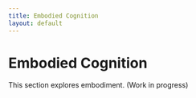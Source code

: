 ```yaml
---
title: Embodied Cognition
layout: default
---
```

# Embodied Cognition

This section explores embodiment. 
(Work in progress)
